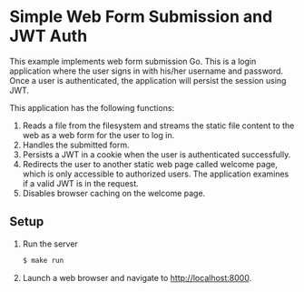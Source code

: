 # Simple Web Form Submission and JWT Auth

This example implements web form submission Go. This is a login application where the user signs in with his/her username and password. Once a user is authenticated, the application will persist the session using JWT.

 This application has the following functions:

1. Reads a file from the filesystem and streams the static file content to the web as a web form for the user to log in.
1. Handles the submitted form.
1. Persists a JWT in a cookie when the user is authenticated successfully.
1. Redirects the user to another static web page called welcome page, which is only accessible to authorized users. The application examines if a valid JWT is in the request.
1. Disables browser caching on the welcome page.

## Setup

1. Run the server

   ```bash
   $ make run
   ```

2. Launch a web browser and navigate to <http://localhost:8000>.
